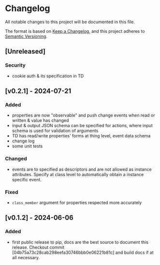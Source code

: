 # Changelog

All notable changes to this project will be documented in this file.

The format is based on [Keep a Changelog](https://keepachangelog.com/en/1.0.0/),
and this project adheres to [Semantic Versioning](https://semver.org/spec/v2.0.0.html).

## [Unreleased]

### Security
- cookie auth & its specification in TD

## [v0.2.1] - 2024-07-21

### Added
- properties are now "observable" and push change events when read or written & value has changed
- input & output JSON schema can be specified for actions, where input schema is used for validation of arguments
- TD has read/write properties' forms at thing level, event data schema
- change log
- some unit tests

### Changed
- events are to specified as descriptors and are not allowed as instance attributes. Specify at class level to 
  automatically obtain a instance specific event.  

### Fixed
- ``class_member`` argument for properties respected more accurately

## [v0.1.2] - 2024-06-06

### Added
- first public release to pip, docs are the best source to document this release. Checkout commit 
  [04b75a73c28cab298eefa30746bbb0e06221b81c] and build docs if at all necessary.
 


